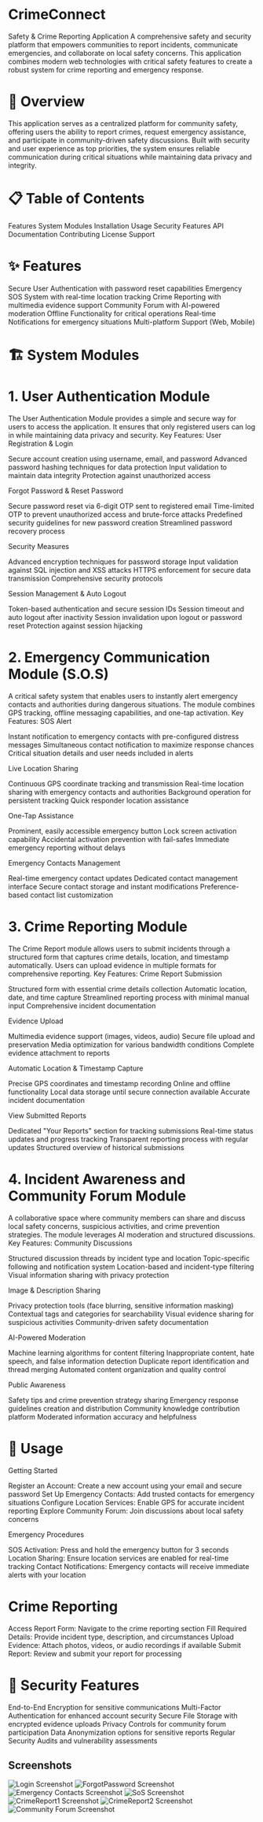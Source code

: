
# CrimeConnect

Safety & Crime Reporting Application
A comprehensive safety and security platform that empowers communities to report incidents, communicate emergencies, and collaborate on local safety concerns. This application combines modern web technologies with critical safety features to create a robust system for crime reporting and emergency response.

# 🚀 Overview
This application serves as a centralized platform for community safety, offering users the ability to report crimes, request emergency assistance, and participate in community-driven safety discussions. Built with security and user experience as top priorities, the system ensures reliable communication during critical situations while maintaining data privacy and integrity.

# 📋 Table of Contents

Features
System Modules
Installation
Usage
Security Features
API Documentation
Contributing
License
Support

# ✨ Features

Secure User Authentication with password reset capabilities
Emergency SOS System with real-time location tracking
Crime Reporting with multimedia evidence support
Community Forum with AI-powered moderation
Offline Functionality for critical operations
Real-time Notifications for emergency situations
Multi-platform Support (Web, Mobile)

# 🏗️ System Modules
# 1. User Authentication Module
The User Authentication Module provides a simple and secure way for users to access the application. It ensures that only registered users can log in while maintaining data privacy and security.
Key Features:
User Registration & Login

Secure account creation using username, email, and password
Advanced password hashing techniques for data protection
Input validation to maintain data integrity
Protection against unauthorized access

Forgot Password & Reset Password

Secure password reset via 6-digit OTP sent to registered email
Time-limited OTP to prevent unauthorized access and brute-force attacks
Predefined security guidelines for new password creation
Streamlined password recovery process

Security Measures

Advanced encryption techniques for password storage
Input validation against SQL injection and XSS attacks
HTTPS enforcement for secure data transmission
Comprehensive security protocols

Session Management & Auto Logout

Token-based authentication and secure session IDs
Session timeout and auto logout after inactivity
Session invalidation upon logout or password reset
Protection against session hijacking

# 2. Emergency Communication Module (S.O.S)
A critical safety system that enables users to instantly alert emergency contacts and authorities during dangerous situations. The module combines GPS tracking, offline messaging capabilities, and one-tap activation.
Key Features:
SOS Alert

Instant notification to emergency contacts with pre-configured distress messages
Simultaneous contact notification to maximize response chances
Critical situation details and user needs included in alerts

Live Location Sharing

Continuous GPS coordinate tracking and transmission
Real-time location sharing with emergency contacts and authorities
Background operation for persistent tracking
Quick responder location assistance

One-Tap Assistance

Prominent, easily accessible emergency button
Lock screen activation capability
Accidental activation prevention with fail-safes
Immediate emergency reporting without delays

Emergency Contacts Management

Real-time emergency contact updates
Dedicated contact management interface
Secure contact storage and instant modifications
Preference-based contact list customization

# 3. Crime Reporting Module
The Crime Report module allows users to submit incidents through a structured form that captures crime details, location, and timestamp automatically. Users can upload evidence in multiple formats for comprehensive reporting.
Key Features:
Crime Report Submission

Structured form with essential crime details collection
Automatic location, date, and time capture
Streamlined reporting process with minimal manual input
Comprehensive incident documentation

Evidence Upload

Multimedia evidence support (images, videos, audio)
Secure file upload and preservation
Media optimization for various bandwidth conditions
Complete evidence attachment to reports

Automatic Location & Timestamp Capture

Precise GPS coordinates and timestamp recording
Online and offline functionality
Local data storage until secure connection available
Accurate incident documentation

View Submitted Reports

Dedicated "Your Reports" section for tracking submissions
Real-time status updates and progress tracking
Transparent reporting process with regular updates
Structured overview of historical submissions

# 4. Incident Awareness and Community Forum Module
A collaborative space where community members can share and discuss local safety concerns, suspicious activities, and crime prevention strategies. The module leverages AI moderation and structured discussions.
Key Features:
Community Discussions

Structured discussion threads by incident type and location
Topic-specific following and notification system
Location-based and incident-type filtering
Visual information sharing with privacy protection

Image & Description Sharing

Privacy protection tools (face blurring, sensitive information masking)
Contextual tags and categories for searchability
Visual evidence sharing for suspicious activities
Community-driven safety documentation

AI-Powered Moderation

Machine learning algorithms for content filtering
Inappropriate content, hate speech, and false information detection
Duplicate report identification and thread merging
Automated content organization and quality control

Public Awareness

Safety tips and crime prevention strategy sharing
Emergency response guidelines creation and distribution
Community knowledge contribution platform
Moderated information accuracy and helpfulness

# 🔧 Usage
Getting Started

Register an Account: Create a new account using your email and secure password
Set Up Emergency Contacts: Add trusted contacts for emergency situations
Configure Location Services: Enable GPS for accurate incident reporting
Explore Community Forum: Join discussions about local safety concerns

Emergency Procedures

SOS Activation: Press and hold the emergency button for 3 seconds
Location Sharing: Ensure location services are enabled for real-time tracking
Contact Notifications: Emergency contacts will receive immediate alerts with your location

# Crime Reporting

Access Report Form: Navigate to the crime reporting section
Fill Required Details: Provide incident type, description, and circumstances
Upload Evidence: Attach photos, videos, or audio recordings if available
Submit Report: Review and submit your report for processing

# 🔐 Security Features

End-to-End Encryption for sensitive communications
Multi-Factor Authentication for enhanced account security
Secure File Storage with encrypted evidence uploads
Privacy Controls for community forum participation
Data Anonymization options for sensitive reports
Regular Security Audits and vulnerability assessments


## Screenshots
![Login Screenshot](screenshots/login.png)
![ForgotPassword Screenshot](screenshots/forgotpassword.png)
![Emergency Contacts Screenshot](screenshots/emergencyContacts.png)
![SoS Screenshot](screenshots/sos.png)
![CrimeReport1 Screenshot](screenshots/crimereport1.png)
![CrimeReport2 Screenshot](screenshots/crimreport2.png)
![Community Forum Screenshot](screenshots/communityForum.png)


